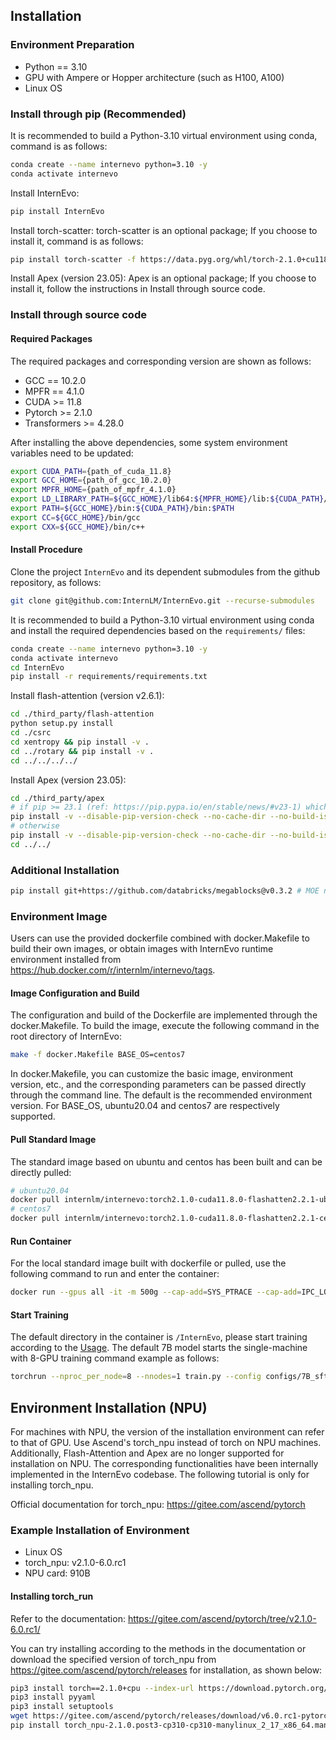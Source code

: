 ## Installation
### Environment Preparation
- Python == 3.10
- GPU with Ampere or Hopper architecture (such as H100, A100)
- Linux OS

### Install through pip (Recommended)
It is recommended to build a Python-3.10 virtual environment using conda, command is as follows:
```bash
conda create --name internevo python=3.10 -y
conda activate internevo
```

Install InternEvo:
```bash
pip install InternEvo
```

Install torch-scatter:
torch-scatter is an optional package; If you choose to install it, command is as follows:
```bash
pip install torch-scatter -f https://data.pyg.org/whl/torch-2.1.0+cu118.html
```

Install Apex (version 23.05):
Apex is an optional package; If you choose to install it, follow the instructions in Install through source code.

### Install through source code
#### Required Packages
The required packages and corresponding version are shown as follows:
- GCC == 10.2.0
- MPFR == 4.1.0
- CUDA >= 11.8
- Pytorch >= 2.1.0
- Transformers >= 4.28.0

After installing the above dependencies, some system environment variables need to be updated:
```bash
export CUDA_PATH={path_of_cuda_11.8}
export GCC_HOME={path_of_gcc_10.2.0}
export MPFR_HOME={path_of_mpfr_4.1.0}
export LD_LIBRARY_PATH=${GCC_HOME}/lib64:${MPFR_HOME}/lib:${CUDA_PATH}/lib64:$LD_LIBRARY_PATH
export PATH=${GCC_HOME}/bin:${CUDA_PATH}/bin:$PATH
export CC=${GCC_HOME}/bin/gcc
export CXX=${GCC_HOME}/bin/c++
```

#### Install Procedure
Clone the project `InternEvo` and its dependent submodules from the github repository, as follows:
```bash
git clone git@github.com:InternLM/InternEvo.git --recurse-submodules
```

It is recommended to build a Python-3.10 virtual environment using conda and install the required dependencies based on the `requirements/` files:
```bash
conda create --name internevo python=3.10 -y
conda activate internevo
cd InternEvo
pip install -r requirements/requirements.txt
```

Install flash-attention (version v2.6.1):
```bash
cd ./third_party/flash-attention
python setup.py install
cd ./csrc
cd xentropy && pip install -v .
cd ../rotary && pip install -v .
cd ../../../../
```

Install Apex (version 23.05):
```bash
cd ./third_party/apex
# if pip >= 23.1 (ref: https://pip.pypa.io/en/stable/news/#v23-1) which supports multiple `--config-settings` with the same key...
pip install -v --disable-pip-version-check --no-cache-dir --no-build-isolation --config-settings "--build-option=--cpp_ext" --config-settings "--build-option=--cuda_ext" ./
# otherwise
pip install -v --disable-pip-version-check --no-cache-dir --no-build-isolation --global-option="--cpp_ext" --global-option="--cuda_ext" ./
cd ../../
```

### Additional Installation
```bash
pip install git+https://github.com/databricks/megablocks@v0.3.2 # MOE need
```

### Environment Image
Users can use the provided dockerfile combined with docker.Makefile to build their own images, or obtain images with InternEvo runtime environment installed from https://hub.docker.com/r/internlm/internevo/tags.

#### Image Configuration and Build
The configuration and build of the Dockerfile are implemented through the docker.Makefile. To build the image, execute the following command in the root directory of InternEvo:
``` bash
make -f docker.Makefile BASE_OS=centos7
```
In docker.Makefile, you can customize the basic image, environment version, etc., and the corresponding parameters can be passed directly through the command line. The default is the recommended environment version. For BASE_OS, ubuntu20.04 and centos7 are respectively supported.

#### Pull Standard Image
The standard image based on ubuntu and centos has been built and can be directly pulled:

```bash
# ubuntu20.04
docker pull internlm/internevo:torch2.1.0-cuda11.8.0-flashatten2.2.1-ubuntu20.04
# centos7
docker pull internlm/internevo:torch2.1.0-cuda11.8.0-flashatten2.2.1-centos7
```

#### Run Container
For the local standard image built with dockerfile or pulled, use the following command to run and enter the container:
```bash
docker run --gpus all -it -m 500g --cap-add=SYS_PTRACE --cap-add=IPC_LOCK --shm-size 20g --network=host --name internevo_centos internlm/internevo:torch2.1.0-cuda11.8.0-flashatten2.2.1-centos7 bash
```

#### Start Training
The default directory in the container is `/InternEvo`, please start training according to the [Usage](./usage.md). The default 7B model starts the single-machine with 8-GPU training command example as follows:
```bash
torchrun --nproc_per_node=8 --nnodes=1 train.py --config configs/7B_sft.py --launcher torch
```

## Environment Installation (NPU)
For machines with NPU, the version of the installation environment can refer to that of GPU. Use Ascend's torch_npu instead of torch on NPU machines. Additionally, Flash-Attention and Apex are no longer supported for installation on NPU. The corresponding functionalities have been internally implemented in the InternEvo codebase. The following tutorial is only for installing torch_npu.

Official documentation for torch_npu: https://gitee.com/ascend/pytorch

### Example Installation of Environment
- Linux OS
- torch_npu: v2.1.0-6.0.rc1
- NPU card: 910B

#### Installing torch_run
Refer to the documentation: https://gitee.com/ascend/pytorch/tree/v2.1.0-6.0.rc1/

You can try installing according to the methods in the documentation or download the specified version of torch_npu from https://gitee.com/ascend/pytorch/releases for installation, as shown below:

```bash
pip3 install torch==2.1.0+cpu --index-url https://download.pytorch.org/whl/cpu
pip3 install pyyaml
pip3 install setuptools
wget https://gitee.com/ascend/pytorch/releases/download/v6.0.rc1-pytorch2.1.0/torch_npu-2.1.0.post3-cp310-cp310-manylinux_2_17_x86_64.manylinux2014_x86_64.whl
pip install torch_npu-2.1.0.post3-cp310-cp310-manylinux_2_17_x86_64.manylinux2014_x86_64.whl
```
